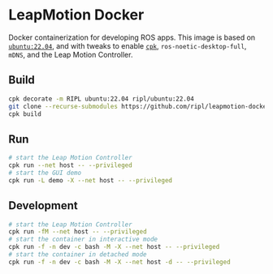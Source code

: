 # LeapMotion Docker

Docker containerization for developing ROS apps. This image is based on [`ubuntu:22.04`](https://hub.docker.com/_/ubuntu), and with tweaks to enable [`cpk`](https://cpk.readthedocs.io/en/latest/), `ros-noetic-desktop-full`, `mDNS`, and the Leap Motion Controller.

## Build

```bash
cpk decorate -m RIPL ubuntu:22.04 ripl/ubuntu:22.04
git clone --recurse-submodules https://github.com/ripl/leapmotion-docker.git && cd leapmotion-docker/
cpk build
```

## Run

```bash
# start the Leap Motion Controller
cpk run --net host -- --privileged
# start the GUI demo
cpk run -L demo -X --net host -- --privileged
```

## Development

```bash
# start the Leap Motion Controller
cpk run -fM --net host -- --privileged
# start the container in interactive mode
cpk run -f -n dev -c bash -M -X --net host -- --privileged
# start the container in detached mode
cpk run -f -n dev -c bash -M -X --net host -d -- --privileged
```
